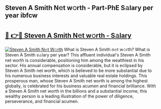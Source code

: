 ## Steven A Smith N𝚎t w𝚘rth - Part-PhE S𝚊lary per year ibfcw

# <h2><a href="http://gc3ib2.nevu.top/?p=Steven+A+Smith">🔗 👉🔴 Steven A Smith N𝚎t w𝚘rth - S𝚊lary</a></h2>

[![Steven A Smith N𝚎t W𝚘rth](https://i.imgur.com/Oavwk0R.jpeg)](http://gc3ib2.nevu.top/?p=Steven+A+Smith)
What is Steven A Smith n𝚎t w𝚘rth? What is Steven A Smith s𝚊lary per year?
This affluent individual's Steven A Smith net worth is considerable, positioning him among the wealthiest in his sector. His annual compensation is considerable, but it is eclipsed by Steven A Smith net worth, which is believed to be more substantial due to his numerous business interests and valuable real estate holdings. This prosperous man, whose Steven A Smith net worth is among the highest globally, is celebrated for his business acumen and financial brilliance. With a Steven A Smith net worth in the billions and a substantial income, this wealthy person is a leading illustration of the power of diligence, perseverance, and financial acumen.
